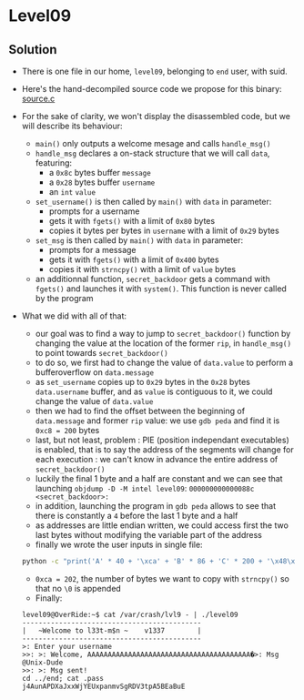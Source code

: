 # Level09

## Solution

* There is one file in our home, ```level09```, belonging to ```end``` user, with suid.
* Here's the hand-decompiled source code we propose for this binary: [source.c](source.c)

* For the sake of clarity, we won't display the disassembled code, but we will describe its behaviour:

	* ```main()``` only outputs a welcome mesage and calls ```handle_msg()```
	* ```handle_msg``` declares a on-stack structure that we will call ```data```, featuring:
		* a ```0x8c``` bytes buffer ```message```
		* a ```0x28``` bytes buffer ```username```
		* an ```int``` ```value```
	* ```set_username()``` is then called by ```main()``` with ```data``` in parameter:
		* prompts for a username
		* gets it with ```fgets()``` with a limit of ```0x80``` bytes
		* copies it bytes per bytes in ```username``` with a limit of ```0x29``` bytes
	* ```set_msg``` is then called by ```main()``` with ```data``` in parameter:
		* prompts for a message
		* gets it with ```fgets()``` with a limit of ```0x400``` bytes
		* copies it with ```strncpy()``` with a limit of ```value``` bytes
	* an additionnal function, ```secret_backdoor``` gets a command with ```fgets()``` and launches it with ```system()```. This function is never called by the program

* What we did with all of that:

	* our goal was to find a way to jump to ```secret_backdoor()``` function by changing the value at the location of the former ```rip```, in ```handle_msg()``` to point towards ```secret_backdoor()```
	* to do so, we first had to change the value of ```data.value``` to perform a bufferoverflow on ```data.message```
	* as ```set_username``` copies up to ```0x29``` bytes in the ```0x28``` bytes ```data.username``` buffer, and as ```value``` is contiguous to it, we could change the value of ```data.value```
	* then we had to find the offset between the beginning of ```data.message``` and former ```rip``` value: we use ```gdb peda``` and find it is ```0xc8 = 200``` bytes
	* last, but not least, problem : PIE (position independant executables) is enabled, that is to say the address of the segments will change for each execution : we can't know in advance the entire address of ```secret_backdoor()```
	* luckily the final 1 byte and a half are constant and we can see that launching ```objdump -D -M intel level09```: ```000000000000088c <secret_backdoor>:```
	* in addition, launching the program in ```gdb peda``` allows to see that there is constantly a ```4``` before the last 1 byte and a half
	* as addresses are little endian written, we could access first the two last bytes without modifying the variable part of the address
	* finally we wrote the user inputs in single file:
	```sh
	python -c "print('A' * 40 + '\xca' + 'B' * 86 + 'C' * 200 + '\x48\x8c'[::-1])" > /var/crash/lvl9
	```
	* ```0xca = 202```, the number of bytes we want to copy with ```strncpy()``` so that no ```\0``` is appended
	* Finally:
	```
	level09@OverRide:~$ cat /var/crash/lvl9 - | ./level09
	--------------------------------------------
	|   ~Welcome to l33t-m$n ~    v1337        |
	--------------------------------------------
	>: Enter your username
	>>: >: Welcome, AAAAAAAAAAAAAAAAAAAAAAAAAAAAAAAAAAAAAAAA�>: Msg @Unix-Dude
	>>: >: Msg sent!
	cd ../end; cat .pass
	j4AunAPDXaJxxWjYEUxpanmvSgRDV3tpA5BEaBuE
	```
